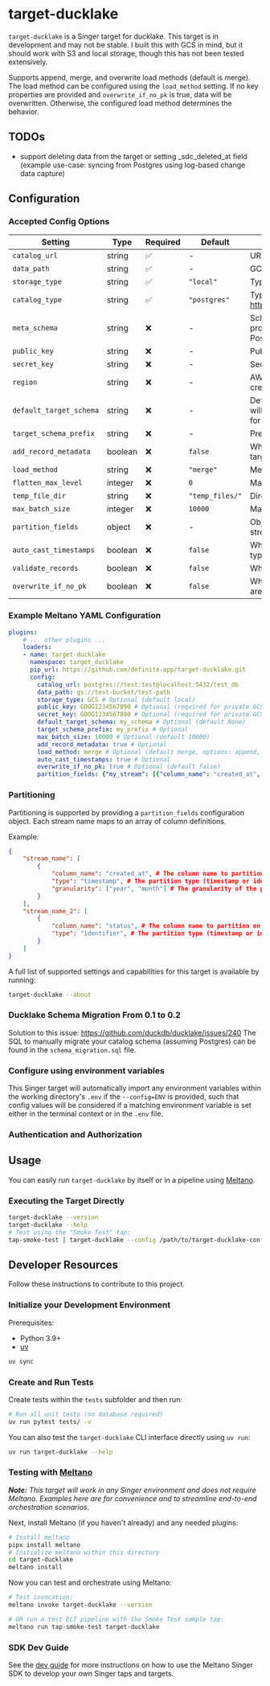 # target-ducklake

`target-ducklake` is a Singer target for ducklake. This target is in development and may not be stable. I built this with GCS in mind, but it should work with S3 and local storage, though this has not been tested extensively.

Supports append, merge, and overwrite load methods (default is merge). The load method can be configured using the `load_method` setting. If no key properties are provided and `overwrite_if_no_pk` is true, data will be overwritten. Otherwise, the configured load method determines the behavior.

## TODOs

- support deleting data from the target or setting _sdc_deleted_at field (example use-case: syncing from Postgres using log-based change data capture)

## Configuration

### Accepted Config Options

| Setting | Type | Required | Default | Description |
|---------|------|----------|---------|-------------|
| `catalog_url` | string | ✅ | - | URL connection string to your catalog database |
| `data_path` | string | ✅ | - | GCS, S3, or local folder path for data storage |
| `storage_type` | string | ✅ | `"local"` | Type of storage: GCS, S3, or local |
| `catalog_type` | string | ✅ | `"postgres"` | Type of catalog database: postgres, sqlite, mysql, or duckdb. See <https://ducklake.select/docs/stable/duckdb/usage/choosing_a_catalog_database> |
| `meta_schema` | string | ❌ | - | Schema name in the catalog database to use for Ducklake metadata tables. If not provided will use the default schema for the catalog database (eg `public` for Postgres) |
| `public_key` | string | ❌ | - | Public key for private GCS and S3 storage authentication (optional) |
| `secret_key` | string | ❌ | - | Secret key for private GCS and S3 storage authentication (optional) |
| `region` | string | ❌ | - | AWS region for S3 storage type (required when using S3 with explicit credentials) |
| `default_target_schema` | string | ❌ | - | Default database schema where data should be written. If not provided schema will attempt to be inferred from the stream name (inferring schema only works for database extractors ) |
| `target_schema_prefix` | string | ❌ | - | Prefix to add to the target schema name. If not provided, no prefix will be added |
| `add_record_metadata` | boolean | ❌ | `false` | When True, automatically adds Singer Data Capture (SDC) metadata columns to target tables |
| `load_method` | string | ❌ | `"merge"` | Method to use for loading data into the target table: append, merge, or overwrite |
| `flatten_max_level` | integer | ❌ | `0` | Maximum depth for flattening nested fields. Set to 0 to disable flattening |
| `temp_file_dir` | string | ❌ | `"temp_files/"` | Directory path for storing temporary parquet files |
| `max_batch_size` | integer | ❌ | `10000` | Maximum number of records to process in a single batch |
| `partition_fields` | object | ❌ | - | Object mapping stream names to arrays of partition column definitions. Each stream key maps directly to an array of column definitions |
| `auto_cast_timestamps` | boolean | ❌ | `false` | When True, automatically attempts to cast timestamp-like fields to timestamp types in ducklake |
| `validate_records` | boolean | ❌ | `false` | Whether to validate the schema of the incoming streams |
| `overwrite_if_no_pk` | boolean | ❌ | `false` | When True, truncates the target table before inserting records if no primary keys are defined in the stream. Overrides load_method. |

### Example Meltano YAML Configuration

```yaml
plugins:
    # ... other plugins ...
    loaders:
    - name: target-ducklake
      namespace: target_ducklake
      pip_url: https://github.com/definite-app/target-ducklake.git
      config:
        catalog_url: postgres://test:test@localhost:5432/test_db
        data_path: gs://test-bucket/test-path
        storage_type: GCS # Optional (default local)
        public_key: GOOG1234567890 # Optional (required for private GCS and S3 storage)
        secret_key: GOOG1234567890 # Optional (required for private GCS and S3 storage)
        default_target_schema: my_schema # Optional (default None)
        target_schema_prefix: my_prefix # Optional
        max_batch_size: 10000 # Optional (default 10000)
        add_record_metadata: true # Optional
        load_method: merge # Optional (default merge, options: append, merge, overwrite)
        auto_cast_timestamps: true # Optional
        overwrite_if_no_pk: true # Optional (default false)
        partition_fields: {"my_stream": [{"column_name": "created_at", "type": "timestamp", "granularity": ["year", "month"]}]} # Optional
```

### Partitioning

Partitioning is supported by providing a `partition_fields` configuration object. Each stream name maps to an array of column definitions.

Example:

```json
{
    "stream_name": [    
        {
            "column_name": "created_at", # The column name to partition on
            "type": "timestamp", # The partition type (timestamp or identifier)
            "granularity": ["year", "month"] # The granularity of the partition (only for timestamp type)
        }
    ],
    "stream_name_2": [
        {
            "column_name": "status", # The column name to partition on
            "type": "identifier", # The partition type (timestamp or identifier)
        }
    ]
}
```

A full list of supported settings and capabilities for this
target is available by running:

```bash
target-ducklake --about
```

### Ducklake Schema Migration From 0.1 to 0.2
Solution to this issue: https://github.com/duckdb/ducklake/issues/240
The SQL to manually migrate your catalog schema (assuming Postgres) can be found in the `schema_migration.sql` file.

### Configure using environment variables

This Singer target will automatically import any environment variables within the working directory's
`.env` if the `--config=ENV` is provided, such that config values will be considered if a matching
environment variable is set either in the terminal context or in the `.env` file.

### Authentication and Authorization

<!--
Developer TODO: If your target requires special access on the destination system, or any special authentication requirements, provide those here.
-->

## Usage

You can easily run `target-ducklake` by itself or in a pipeline using [Meltano](https://meltano.com/).

### Executing the Target Directly

```bash
target-ducklake --version
target-ducklake --help
# Test using the "Smoke Test" tap:
tap-smoke-test | target-ducklake --config /path/to/target-ducklake-config.json
```

## Developer Resources

Follow these instructions to contribute to this project.

### Initialize your Development Environment

Prerequisites:

- Python 3.9+
- [uv](https://docs.astral.sh/uv/)

```bash
uv sync
```

### Create and Run Tests

Create tests within the `tests` subfolder and
then run:

```bash
# Run all unit tests (no database required)
uv run pytest tests/ -v
```

You can also test the `target-ducklake` CLI interface directly using `uv run`:

```bash
uv run target-ducklake --help
```

### Testing with [Meltano](https://meltano.com/)

_**Note:** This target will work in any Singer environment and does not require Meltano.
Examples here are for convenience and to streamline end-to-end orchestration scenarios._

<!--
Developer TODO:
Your project comes with a custom `meltano.yml` project file already created. Open the `meltano.yml` and follow any "TODO" items listed in
the file.
-->

Next, install Meltano (if you haven't already) and any needed plugins:

```bash
# Install meltano
pipx install meltano
# Initialize meltano within this directory
cd target-ducklake
meltano install
```

Now you can test and orchestrate using Meltano:

```bash
# Test invocation:
meltano invoke target-ducklake --version

# OR run a test ELT pipeline with the Smoke Test sample tap:
meltano run tap-smoke-test target-ducklake
```

### SDK Dev Guide

See the [dev guide](https://sdk.meltano.com/en/latest/dev_guide.html) for more instructions on how to use the Meltano Singer SDK to
develop your own Singer taps and targets.
